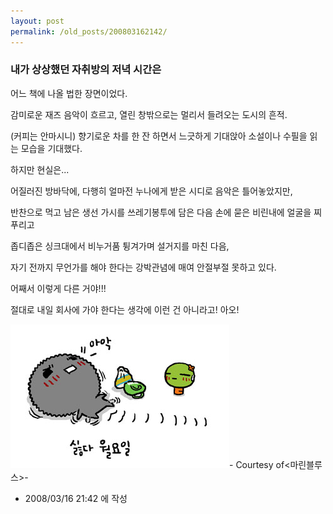 ```yaml
---
layout: post
permalink: /old_posts/200803162142/
---
```


### 내가 상상했던 자취방의 저녁 시간은


어느 책에 나올 법한 장면이었다. 

감미로운 재즈 음악이 흐르고, 열린 창밖으로는 멀리서 들려오는 도시의 흔적.

(커피는 안마시니) 향기로운 차를 한 잔 하면서 느긋하게 기대앉아 소설이나 수필을 읽는 모습을 기대했다.



하지만 현실은...

어질러진 방바닥에, 다행히 얼마전 누나에게 받은 시디로 음악은 틀어놓았지만,

반찬으로 먹고 남은 생선 가시를 쓰레기봉투에 담은 다음 손에 묻은 비린내에 얼굴을 찌푸리고

좁디좁은 싱크대에서 비누거품 튕겨가며 설거지를 마친 다음, 

자기 전까지 무언가를 해야 한다는 강박관념에 매여 안절부절 못하고 있다.

어째서 이렇게 다른 거야!!!



절대로 내일 회사에 가야 한다는 생각에 이런 건 아니라고! 아오!

![c0003499_47dd14fc5c8ae.jpg](200803162142/c0003499_47dd14fc5c8ae.jpg)- Courtesy of<마린블루스>-




- 2008/03/16 21:42 에 작성